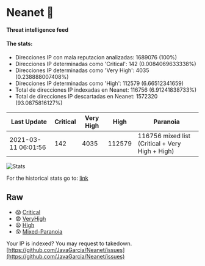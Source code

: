 # Neanet :hocho:
#### Threat intelligence feed
#### The stats:

- Direcciones IP con mala reputacion analizadas: 1689076 (100%)
- Direcciones IP determinadas como 'Critical':  142 (0.0084069633338%)
- Direcciones IP determinadas como 'Very High':  4035 (0.238888007408%)
- Direcciones IP determinadas como 'High':  112579 (6.66512341659)
- Total de direcciones IP indexadas en Neanet:  116756 (6.91241838733%)
- Total de direcciones IP descartadas en Neanet:  1572320 (93.0875816127%)

| Last Update | Critical | Very High | High | Paranoia |
| --- | --- | --- | --- | --- |
| 2021-03-11 06:01:56 | 142 | 4035 | 112579 | 116756 mixed list (Critical + Very High + High)|

![Stats](https://docs.google.com/spreadsheets/d/e/2PACX-1vSnaNMIXVabIpDJjufMlzH7poXnshF3mgd8Is1g9ytUEzVsP5my4Trn8f-xkoLLQ38xpL3HtmUexLo6/pubchart?oid=501124687&format=image)

For the historical stats go to: [link](/stats.csv)
## Raw
- :scream: [Critical](https://raw.githubusercontent.com/JavaGarcia/Neanet/master/blacklists/neanet_critical.txt)
- :fearful: [VeryHigh](https://raw.githubusercontent.com/JavaGarcia/Neanet/master/blacklists/neanet_veryHigh.txtt)
- :frowning: [High](https://raw.githubusercontent.com/JavaGarcia/Neanet/master/blacklists/neanet_high.txt)
- :dizzy_face: [Mixed-Paranoia](https://raw.githubusercontent.com/JavaGarcia/Neanet/master/blacklists/neanet_all.txt)


Your IP is indexed? You may request to takedown. [https://github.com/JavaGarcia/Neanet/issues](https://github.com/JavaGarcia/Neanet/issues)











































































































































































































































































































































































































































































































































































































































































































































































































































































































































































































































































































































































































































































































































































































































































































































































































































































































































































































































































































































































































































































































































































































































































































































































































































































































































































































































































































































































































































































































































































































































































































































































































































































































































































































































































































































































































































































































































































































































































































































































































































































































































































































































































































































































































































































































































































































































































































































































































































































































































































